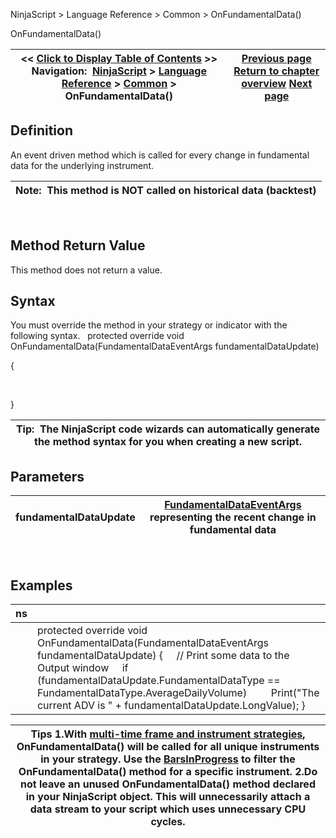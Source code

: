 ﻿
NinjaScript > Language Reference > Common > OnFundamentalData()

OnFundamentalData()

| << [Click to Display Table of Contents](onfundamentaldata.md) >> **Navigation:**     [NinjaScript](ninjascript-1.md) > [Language Reference](language_reference_wip-1.md) > [Common](common-1.md) > OnFundamentalData() | [Previous page](connectionstatuseventargs-1.md) [Return to chapter overview](common-1.md) [Next page](fundamentaldataeventargs-1.md) |
| --- | --- |
## Definition
An event driven method which is called for every change in fundamental data for the underlying instrument.
 

| Note:  This method is NOT called on historical data (backtest) |
| --- |
 
## 
## Method Return Value
This method does not return a value.
 
## Syntax
You must override the method in your strategy or indicator with the following syntax.
 
protected override void OnFundamentalData(FundamentalDataEventArgs fundamentalDataUpdate)   

{  

   

}
 

| Tip:  The NinjaScript code wizards can automatically generate the method syntax for you when creating a new script. |
| --- |
## 

## Parameters

| fundamentalDataUpdate | [FundamentalDataEventArgs](fundamentaldataeventargs-1.md) representing the recent change in fundamental data |
| --- | --- |
 
## 
## Examples

| ns | |
| --- | --- |
|  | protected override void OnFundamentalData(FundamentalDataEventArgs fundamentalDataUpdate) {      // Print some data to the Output window      if (fundamentalDataUpdate.FundamentalDataType == FundamentalDataType.AverageDailyVolume)          Print("The current ADV is " + fundamentalDataUpdate.LongValue); } |

| Tips 1.With [multi-time frame and instrument strategies](multi-time_frame__instruments-1.md), OnFundamentalData() will be called for all unique instruments in your strategy. Use the [BarsInProgress](barsinprogress-1.md) to filter the OnFundamentalData() method for a specific instrument. 2.Do not leave an unused OnFundamentalData() method declared in your NinjaScript object. This will unnecessarily attach a data stream to your script which uses unnecessary CPU cycles. |
| --- |
